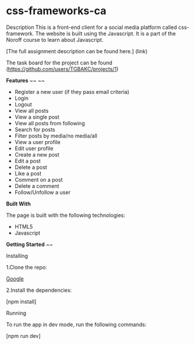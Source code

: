 # css-frameworks-ca







Description
This is a front-end client for a social media platform called css-framework. The website is built using the Javascript. It is a part of the Noroff course to learn about Javascript.

[The full assignment description can be found here.] (link)


The task board for the project can be found (https://github.com/users/TGBAKC/projects/1)



**Features**
~~     ~~
- Register a new user (if they pass email criteria)
- Login
- Logout
- View all posts
- View a single post
- View all posts from following
- Search for posts
- Filter posts by media/no media/all
- View a user profile
- Edit user profile
- Create a new post
- Edit a post
- Delete a post
- Like a post
- Comment on a post
- Delete a comment
- Follow/Unfollow a user


**Built With**

The page is built with the following technologies:

- HTML5
- Javascript


**Getting Started**
~~

Installing

1.Clone the repo:

[Google](https://www.google.com)


2.Install the dependencies:

[npm install]

Running

To run the app in dev mode, run the following commands:

[npm run dev]
